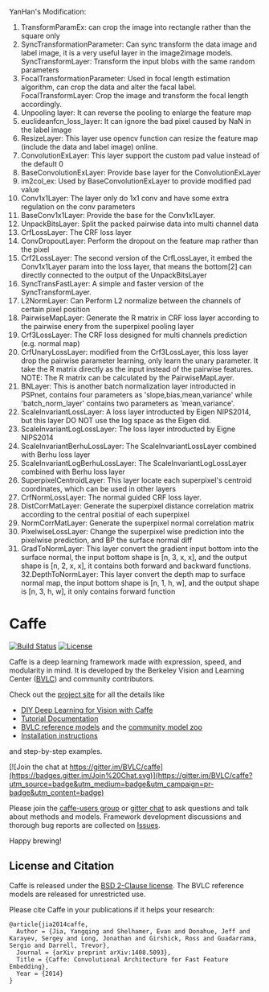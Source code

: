 YanHan's Modification:

1. TransformParamEx: can crop the image into rectangle rather than the square only
2. SyncTransformationParameter: Can sync transform the data image and label image, it is a very useful layer in the image2image models.
   SyncTransformLayer: Transform the input blobs with the same random parameters
3. FocalTransformationParameter: Used in focal length estimation algorithm, can crop the data and alter the facal label.
   FocalTransformLayer: Crop the image and transform the focal length accordingly.
4. Unpooling layer: It can reverse the pooling to enlarge the feature map
5. euclideanfcn_loss_layer: It can ignore the bad pixel caused by NaN in the label image
6. ResizeLayer: This layer use opencv function can resize the feature map (include the data and label image) online.
7. ConvolutionExLayer: This layer support the custom pad value instead of the default 0
8. BaseConvolutionExLayer: Provide base layer for the ConvolutionExLayer
9. im2col_ex: Used by BaseConvolutionExLayer to provide modified pad value
10. Conv1x1Layer: The layer only do 1x1 conv and have some extra regulation on the conv parameters
11. BaseConv1x1Layer: Provide the base for the Conv1x1Layer.
12. UnpackBitsLayer: Split the packed pairwise data into multi channel data
13. CrfLossLayer: The CRF loss layer
14. ConvDropoutLayer: Perform the dropout on the feature map rather than the pixel
15. Crf2LossLayer: The second version of the CrfLossLayer, it embed the Conv1x1Layer param into the loss layer, that means the bottom[2] can directly connected to the output
				   of the UnpackBitsLayer
16. SyncTransFastLayer: A simple and faster version of the SyncTransformLayer.
17. L2NormLayer: Can Perform L2 normalize between the channels of certain pixel position
18. PairwiseMapLayer: Generate the R matrix in CRF loss layer according to the pairwise enery from the superpixel pooling layer
19. Crf3LossLayer: The CRF loss designed for multi channels prediction (e.g. normal map)
20. CrfUnaryLossLayer: modified from the Crf3LossLayer, this loss layer drop the pairwise parameter learning, only learn the unary parameter. It take the R matrix directly
	as the input instead of the pairwise features. NOTE: The R matrix can be calculated by the PairwiseMapLayer.
21. BNLayer: This is another batch normalization layer introducted in PSPnet, contains four parameters as 'slope,bias,mean,variance' while 'batch_norm_layer' contains two parameters as 'mean,variance'.
22. ScaleInvariantLossLayer: A loss layer introducted by Eigen NIPS2014, but this layer DO NOT use the log space as the Eigen did.
23. ScaleInvariantLogLossLayer: The loss layer introducted by Eigne NIPS2014
24. ScaleInvariantBerhuLossLayer: The ScaleInvariantLossLayer combined with Berhu loss layer
25. ScaleInvariantLogBerhuLossLayer: The ScaleInvariantLogLossLayer combined with Berhu loss layer
26. SuperpixelCentroidLayer: This layer locate each superpixel's centroid coordinates, which can be used in other layers
27. CrfNormLossLayer: The normal guided CRF loss layer.
28. DistCorrMatLayer: Generate the superpixel distance correlation matrix according to the central positial of each superpixel
29. NormCorrMatLayer: Generate the superpixel normal correlation matrix
30. PixelwiseLossLayer: Change the superpixel wise prediction into the pixelwise prediction, and BP the surface normal diff
31. GradToNormLayer: This layer convert the gradient input bottom into the surface normal, the input bottom shape is [n, 3, x, x], and the output shape is [n, 2, x, x], it contains both forward and backward functions.
32.DepthToNormLayer: This layer convert the depth map to surface normal map, the input bottom shape is [n, 1, h, w], and the output shape is [n, 3, h, w], it only contains forward function

# Caffe

[![Build Status](https://travis-ci.org/BVLC/caffe.svg?branch=master)](https://travis-ci.org/BVLC/caffe)
[![License](https://img.shields.io/badge/license-BSD-blue.svg)](LICENSE)

Caffe is a deep learning framework made with expression, speed, and modularity in mind.
It is developed by the Berkeley Vision and Learning Center ([BVLC](http://bvlc.eecs.berkeley.edu)) and community contributors.

Check out the [project site](http://caffe.berkeleyvision.org) for all the details like

- [DIY Deep Learning for Vision with Caffe](https://docs.google.com/presentation/d/1UeKXVgRvvxg9OUdh_UiC5G71UMscNPlvArsWER41PsU/edit#slide=id.p)
- [Tutorial Documentation](http://caffe.berkeleyvision.org/tutorial/)
- [BVLC reference models](http://caffe.berkeleyvision.org/model_zoo.html) and the [community model zoo](https://github.com/BVLC/caffe/wiki/Model-Zoo)
- [Installation instructions](http://caffe.berkeleyvision.org/installation.html)

and step-by-step examples.

[![Join the chat at https://gitter.im/BVLC/caffe](https://badges.gitter.im/Join%20Chat.svg)](https://gitter.im/BVLC/caffe?utm_source=badge&utm_medium=badge&utm_campaign=pr-badge&utm_content=badge)

Please join the [caffe-users group](https://groups.google.com/forum/#!forum/caffe-users) or [gitter chat](https://gitter.im/BVLC/caffe) to ask questions and talk about methods and models.
Framework development discussions and thorough bug reports are collected on [Issues](https://github.com/BVLC/caffe/issues).

Happy brewing!

## License and Citation

Caffe is released under the [BSD 2-Clause license](https://github.com/BVLC/caffe/blob/master/LICENSE).
The BVLC reference models are released for unrestricted use.

Please cite Caffe in your publications if it helps your research:

    @article{jia2014caffe,
      Author = {Jia, Yangqing and Shelhamer, Evan and Donahue, Jeff and Karayev, Sergey and Long, Jonathan and Girshick, Ross and Guadarrama, Sergio and Darrell, Trevor},
      Journal = {arXiv preprint arXiv:1408.5093},
      Title = {Caffe: Convolutional Architecture for Fast Feature Embedding},
      Year = {2014}
    }
